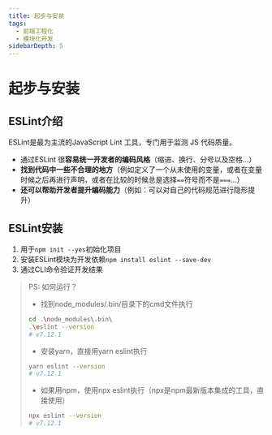 ```yaml
---
title: 起步与安装
tags:
  - 前端工程化
  - 模块化开发
sidebarDepth: 5
---
```

# 起步与安装
## ESLint介绍
ESLint是最为主流的JavaScript Lint 工具，专门用于监测 JS 代码质量。

- 通过ESLint 很**容易统一开发者的编码风格**（缩进、换行、分号以及空格...）
- **找到代码中一些不合理的地方**（例如定义了一个从未使用的变量，或者在变量时候之后再进行声明，或者在比较的时候总是选择`==`符号而不是`===`...）
- **还可以帮助开发者提升编码能力**（例如：可以对自己的代码规范进行隐形提升）

## ESLint安装

1. 用于`npm init --yes`初始化项目
2. 安装ESLint模块为开发依赖`npm install eslint --save-dev`
3. 通过CLI命令验证开发结果

> PS: 如何运行？
> - 找到node_modules/.bin/目录下的cmd文件执行
>
> ```bash
> cd .\node_modules\.bin\
> .\eslint --version
> # v7.12.1
> ```
>
> - 安装yarn，直接用yarn eslint执行
> ```bash
> yarn eslint --version
> # v7.12.1
> ```
>
> - 如果用npm，使用npx eslint执行（npx是npm最新版本集成的工具，直接使用）
> ```bash
> npx eslint --version
> # v7.12.1
> ```
